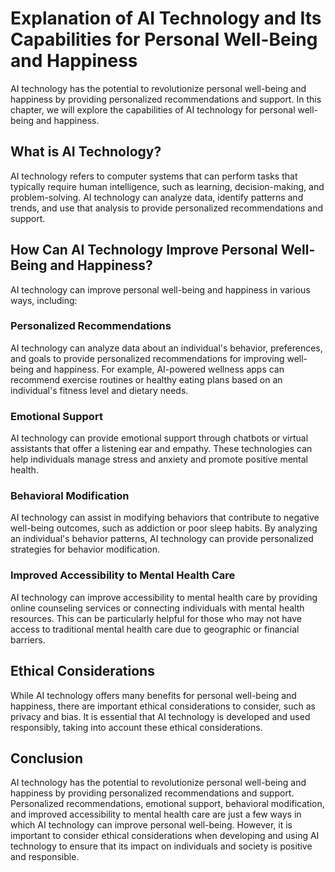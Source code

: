 Explanation of AI Technology and Its Capabilities for Personal Well-Being and Happiness
=======================================================================================================================================================

AI technology has the potential to revolutionize personal well-being and happiness by providing personalized recommendations and support. In this chapter, we will explore the capabilities of AI technology for personal well-being and happiness.

What is AI Technology?
----------------------

AI technology refers to computer systems that can perform tasks that typically require human intelligence, such as learning, decision-making, and problem-solving. AI technology can analyze data, identify patterns and trends, and use that analysis to provide personalized recommendations and support.

How Can AI Technology Improve Personal Well-Being and Happiness?
----------------------------------------------------------------

AI technology can improve personal well-being and happiness in various ways, including:

### Personalized Recommendations

AI technology can analyze data about an individual's behavior, preferences, and goals to provide personalized recommendations for improving well-being and happiness. For example, AI-powered wellness apps can recommend exercise routines or healthy eating plans based on an individual's fitness level and dietary needs.

### Emotional Support

AI technology can provide emotional support through chatbots or virtual assistants that offer a listening ear and empathy. These technologies can help individuals manage stress and anxiety and promote positive mental health.

### Behavioral Modification

AI technology can assist in modifying behaviors that contribute to negative well-being outcomes, such as addiction or poor sleep habits. By analyzing an individual's behavior patterns, AI technology can provide personalized strategies for behavior modification.

### Improved Accessibility to Mental Health Care

AI technology can improve accessibility to mental health care by providing online counseling services or connecting individuals with mental health resources. This can be particularly helpful for those who may not have access to traditional mental health care due to geographic or financial barriers.

Ethical Considerations
----------------------

While AI technology offers many benefits for personal well-being and happiness, there are important ethical considerations to consider, such as privacy and bias. It is essential that AI technology is developed and used responsibly, taking into account these ethical considerations.

Conclusion
----------

AI technology has the potential to revolutionize personal well-being and happiness by providing personalized recommendations and support. Personalized recommendations, emotional support, behavioral modification, and improved accessibility to mental health care are just a few ways in which AI technology can improve personal well-being. However, it is important to consider ethical considerations when developing and using AI technology to ensure that its impact on individuals and society is positive and responsible.

